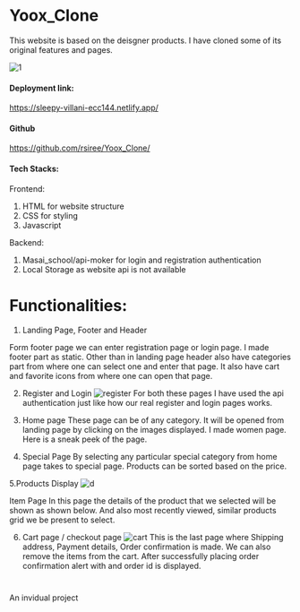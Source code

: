# Yoox_Clone

This website is based on the deisgner products. I have cloned some of its original features and pages.

![1](https://user-images.githubusercontent.com/92039117/159074722-db5fa8df-0d79-4876-b48a-c5f4b5e23734.PNG)


#### Deployment link:
https://sleepy-villani-ecc144.netlify.app/

#### Github 
https://github.com/rsiree/Yoox_Clone/

#### Tech Stacks:

Frontend:
1.	HTML for website structure
2.	CSS for styling
3.	Javascript

Backend:
1.	Masai_school/api-moker for login and registration authentication
2.	Local Storage as website api is not available

# Functionalities:
1.	Landing Page, Footer and Header
 
Form footer page we can enter registration page or login page. I made footer part as static. Other than in landing page header also have categories part from where one can select one and enter that page. It also have cart and favorite icons from where one can open that page.

2.	Register and Login
![register](https://user-images.githubusercontent.com/92039117/159074861-4150b6fa-f6ca-4791-98e5-3d1802f192b9.PNG)
For both these pages I have used the api authentication just like how our real register and login pages works.


3.	Home page
These page can be of any category. It will be opened from landing page by clicking on the images displayed. I made women page. Here is a sneak peek of the page.
 
4.	Special Page
By selecting any particular special category from home page takes to special page. Products can be sorted based on the price.
 
5.Products Display
![d](https://user-images.githubusercontent.com/92039117/159075054-815d3c87-efed-4345-94e5-337a64712808.PNG)

 
Item Page In this page the details of the product that we selected will be shown as shown below. And also most recently viewed, similar products grid we be present to select.
 
6.	Cart page / checkout page 
![cart](https://user-images.githubusercontent.com/92039117/159075033-b0d9a2d7-d2c8-4781-9f11-54845aa29083.PNG)
This is the last page where Shipping address, Payment details, Order confirmation is made. We can also remove the items from the cart. After successfully placing order confirmation alert with and order id is displayed.


#
An invidual project 



